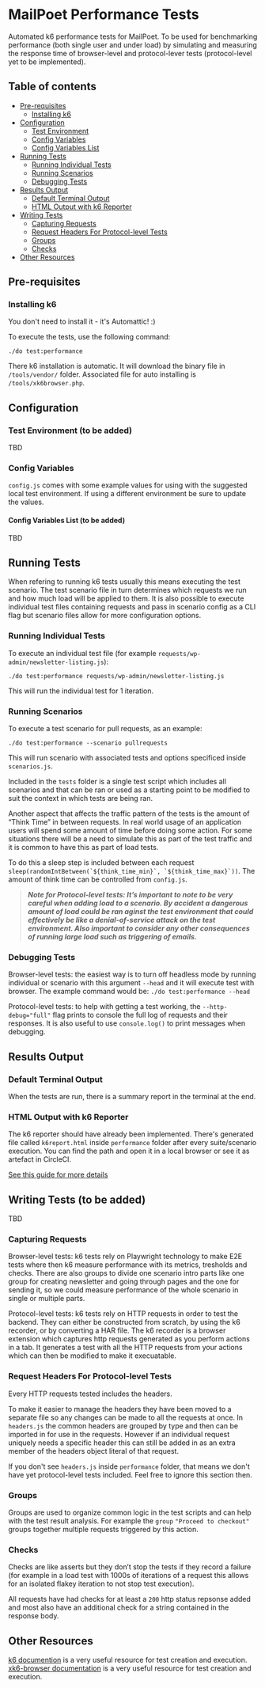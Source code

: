 # MailPoet Performance Tests

Automated k6 performance tests for MailPoet. To be used for benchmarking performance (both single user and under load) by simulating and measuring the response time of browser-level and protocol-lever tests (protocol-level yet to be implemented).

## Table of contents

- [Pre-requisites](#pre-requisites)
  - [Installing k6](#installing-k6)
- [Configuration](#configuration)
  - [Test Environment](#test-environment)
  - [Config Variables](#config-variables)
  - [Config Variables List](#config-variables-list)
- [Running Tests](#running-tests)
  - [Running Individual Tests](#running-individual-tests)
  - [Running Scenarios](#running-scenarios)
  - [Debugging Tests](#debugging-tests)
- [Results Output](#results-output)
  - [Default Terminal Output](#default-terminal-output)
  - [HTML Output with k6 Reporter](#html-output-with-k6-reporter)
- [Writing Tests](#writing-tests)
  - [Capturing Requests](#capturing-requests)
  - [Request Headers For Protocol-level Tests](#request-headers-for-protocol-level-tests)
  - [Groups](#groups)
  - [Checks](#checks)
- [Other Resources](#other-resources)

## Pre-requisites

### Installing k6

You don't need to install it - it's Automattic! :)

To execute the tests, use the following command:

`./do test:performance`

There k6 installation is automatic. It will download the binary file in `/tools/vendor/` folder. Associated file for auto installing is `/tools/xk6browser.php`.

## Configuration

### Test Environment (to be added)

TBD

### Config Variables

`config.js` comes with some example values for using with the suggested local test environment. If using a different environment be sure to update the values.

#### Config Variables List (to be added)

TBD

## Running Tests

When refering to running k6 tests usually this means executing the test scenario. The test scenario file in turn determines which requests we run and how much load will be applied to them. It is also possible to execute individual test files containing requests and pass in scenario config as a CLI flag but scenario files allow for more configuration options.

### Running Individual Tests

To execute an individual test file (for example `requests/wp-admin/newsletter-listing.js`):

`./do test:performance requests/wp-admin/newsletter-listing.js`

This will run the individual test for 1 iteration.

### Running Scenarios

To execute a test scenario for pull requests, as an example:

`./do test:performance --scenario pullrequests`

This will run scenario with associated tests and options specificed inside `scenarios.js`.

Included in the `tests` folder is a single test script which includes all scenarios and that can be ran or used as a starting point to be modified to suit the context in which tests are being ran.

Another aspect that affects the traffic pattern of the tests is the amount of “Think Time” in between requests. In real world usage of an application users will spend some amount of time before doing some action. For some situations there will be a need to simulate this as part of the test traffic and it is common to have this as part of load tests.

To do this a sleep step is included between each request `` sleep(randomIntBetween(`${think_time_min}`, `${think_time_max}`)) ``.
The amount of think time can be controlled from `config.js`.

> **_Note for Protocol-level tests: It’s important to note to be very careful when adding load to a scenario. By accident a dangerous amount of load could be ran aginst the test environment that could effectively be like a denial-of-service attack on the test environment. Also important to consider any other consequences of running large load such as triggering of emails._**

### Debugging Tests

Browser-level tests: the easiest way is to turn off headless mode by running individual or scenario with this argument `--head` and it will execute test with browser. The example command would be:
`./do test:performance --head`

Protocol-level tests: to help with getting a test working, the `--http-debug="full"` flag prints to console the full log of requests and their responses. It is also useful to use `console.log()` to print messages when debugging.

## Results Output

### Default Terminal Output

When the tests are run, there is a summary report in the terminal at the end.

### HTML Output with k6 Reporter

The k6 reporter should have already been implemented. There's generated file called `k6report.html` inside `performance` folder after every suite/scenario execution. You can find the path and open it in a local browser or see it as artefact in CircleCI.

[See this guide for more details](https://github.com/benc-uk/k6-reporter)

## Writing Tests (to be added)

TBD

### Capturing Requests

Browser-level tests: k6 tests rely on Playwright technology to make E2E tests where then k6 measure performance with its metrics, tresholds and checks. There are also groups to divide one scenario intro parts like one group for creating newsletter and going through pages and the one for sending it, so we could measure performance of the whole scenario in single or multiple parts.

Protocol-level tests: k6 tests rely on HTTP requests in order to test the backend. They can either be constructed from scratch, by using the k6 recorder, or by converting a HAR file. The k6 recorder is a browser extension which captures http requests generated as you perform actions in a tab. It generates a test with all the HTTP requests from your actions which can then be modified to make it execuatable.

### Request Headers For Protocol-level Tests

Every HTTP requests tested includes the headers.

To make it easier to manage the headers they have been moved to a separate file so any changes can be made to all the requests at once.
In `headers.js` the common headers are grouped by type and then can be imported in for use in the requests. However if an individual request uniquely needs a specific header this can still be added in as an extra member of the headers object literal of that request.

If you don't see `headers.js` inside `performance` folder, that means we don't have yet protocol-level tests included. Feel free to ignore this section then.

### Groups

Groups are used to organize common logic in the test scripts and can help with the test result analysis. For example the `group` `"Proceed to checkout"` groups together multiple requests triggered by this action.

### Checks

Checks are like asserts but they don’t stop the tests if they record a failure (for example in a load test with 1000s of iterations of a request this allows for an isolated flakey iteration to not stop test execution).

All requests have had checks for at least a `200` http status repsonse added and most also have an additional check for a string contained in the response body.

## Other Resources

[k6 documention](https://k6.io/docs/) is a very useful resource for test creation and execution.
[xk6-browser documentation](https://k6.io/docs/javascript-api/xk6-browser/) is a very useful resource for test creation and execution.
